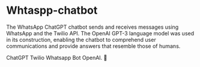 # Whtaspp-chatbot
The WhatsApp ChatGPT chatbot sends and receives messages using WhatsApp and the Twilio API. 
The OpenAI GPT-3 language model was used in its construction, enabling the chatbot to comprehend user communications and provide answers that resemble those of humans.

ChatGPT Twilio Whatsapp Bot OpenAI. 🤖

